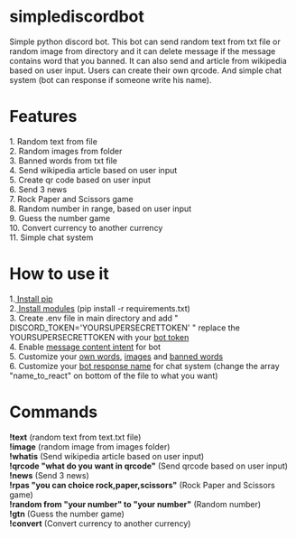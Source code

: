 # simplediscordbot
Simple python discord bot. This bot can send random text from txt file or random image from directory and it can delete message if the message contains word that you banned. It can also send and article from wikipedia based on user input. Users can create their own qrcode. And simple chat system (bot can response if someone write his name).

<h1>Features</h1>
1. Random text from file <br>
2. Random images from folder <br>
3. Banned words from txt file <br>
4. Send wikipedia article based on user input <br>
5. Create qr code based on user input<br>
6. Send 3 news<br>
7. Rock Paper and Scissors game<br>
8. Random number in range, based on user input<br>
9. Guess the number game<br>
10. Convert currency to another currency<br>
11. Simple chat system 
 
<h1>How to use it </h1>
1.<a href="https://www.geeksforgeeks.org/how-to-install-pip-on-windows/"> Install pip</a><br>
2.<a href="https://www.geeksforgeeks.org/how-to-install-a-python-module/"> Install modules</a> (pip install -r requirements.txt)<br>
3. Create .env file in main directory and add " DISCORD_TOKEN='YOURSUPERSECRETTOKEN' " replace the YOURSUPERSECRETTOKEN with your <a href="https://www.writebots.com/discord-bot-token/" >bot token</a> <br>
4. Enable <a href="https://autocode.com/discord/threads/what-are-discord-privileged-intents-and-how-do-i-enable-them-tutorial-0c3f9977/">message content intent</a> for bot<br>
5. Customize your <a href="https://github.com/Anonym-Guy/simplediscordbot/blob/main/text/text.txt">own words</a>, <a href="https://github.com/Anonym-Guy/simplediscordbot/tree/main/images">images</a> and <a href="https://github.com/Anonym-Guy/simplediscordbot/tree/main/ban%20words">banned words</a><br>
6. Customize your <a href="https://github.com/Anonym-Guy/simplediscordbot/blob/main/bot.py">bot response name</a> for chat system (change the array "name_to_react" on bottom of the file to what you want)

<h1>Commands</h1>
<b>!text</b> (random text from text.txt file) <br>
<b>!image</b> (random image from images folder) <br>
<b>!whatis</b> (Send wikipedia article based on user input) <br>
<b>!qrcode "what do you want in qrcode"</b> (Send qrcode based on user input) <br>
<b>!news</b> (Send 3 news) <br>
<b>!rpas "you can choice rock,paper,scissors"</b> (Rock Paper and Scissors game) <br>
<b>!random from "your number" to "your number"</b> (Random number) <br>
<b>!gtn</b> (Guess the number game) <br>
<b>!convert</b> (Convert currency to another currency)<br>
